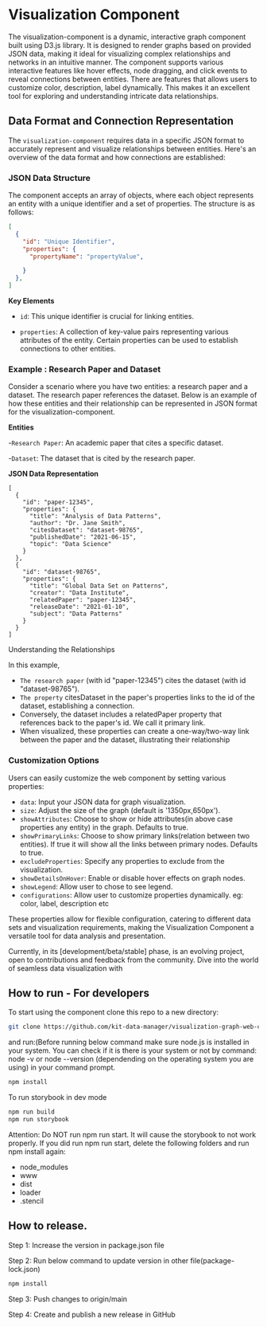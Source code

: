 # Visualization Component

The visualization-component is a dynamic, interactive graph component built using D3.js library. It is designed to render graphs based on provided JSON data, making it ideal for visualizing complex relationships and networks in an intuitive manner. The component supports various interactive features like hover effects, node dragging, and click events to reveal connections between entities. 
There are features that allows users to customize color, description, label dynamically. This makes it an excellent tool for exploring and understanding intricate data relationships.

## Data Format and Connection Representation

The `visualization-component` requires data in a specific JSON format to accurately represent and visualize relationships between entities. Here's an overview of the data format and how connections are established:

### JSON Data Structure

The component accepts an array of objects, where each object represents an entity with a unique identifier and a set of properties. The structure is as follows:

```json
[
  {
    "id": "Unique Identifier",
    "properties": {
      "propertyName": "propertyValue",

    }
  },
]
```
**Key Elements**

- `id`:  This unique identifier is crucial for linking entities.

- `properties`: A collection of key-value pairs representing various attributes of the entity. Certain properties can be used to establish connections to other entities.


### Example : Research Paper and Dataset
Consider a scenario where you have two entities: a research paper and a dataset. The research paper references the dataset. Below is an example of how these entities and their relationship can be represented in JSON format for the visualization-component.

**Entities**

-`Research Paper`: An academic paper that cites a specific dataset.

-`Dataset`: The dataset that is cited by the research paper.

**JSON Data Representation**
```
[
  {
    "id": "paper-12345",
    "properties": {
      "title": "Analysis of Data Patterns",
      "author": "Dr. Jane Smith",
      "citesDataset": "dataset-98765",
      "publishedDate": "2021-06-15",
      "topic": "Data Science"
    }
  },
  {
    "id": "dataset-98765",
    "properties": {
      "title": "Global Data Set on Patterns",
      "creator": "Data Institute",
      "relatedPaper": "paper-12345",
      "releaseDate": "2021-01-10",
      "subject": "Data Patterns"
    }
  }
]

```

Understanding the Relationships

In this example,  
- `The research paper` (with id "paper-12345") cites the dataset (with id "dataset-98765").  
- `The property` citesDataset in the paper's properties links to the id of the dataset, establishing a connection.  
- Conversely, the dataset includes a relatedPaper property that references back to the paper's id. We call it primary link.  
- When visualized, these properties can create a one-way/two-way link between the paper and the dataset, illustrating their relationship


### Customization Options

Users can easily customize the web component by setting various properties:

- `data`: Input your JSON data for graph visualization.
- `size`: Adjust the size of the graph (default is '1350px,650px').
- `showAttributes`: Choose to show or hide attributes(in above case properties any entity) in the graph. Defaults to true.
- `showPrimaryLinks`: Choose to show primary links(relation between two entities). If true it will show all the links between primary nodes. Defaults to true.
- `excludeProperties`: Specify any properties to exclude from the visualization.
- `showDetailsOnHover`: Enable or disable hover effects on graph nodes.
- `showLegend`: Allow user to chose to see legend. 
- `configurations`: Allow user to customize properties dynamically. eg: color, label, description etc  

These properties allow for flexible configuration, catering to different data sets and visualization requirements, making the Visualization Component a versatile tool for data analysis and presentation.

Currently, in its [development/beta/stable] phase, is an evolving project, open to contributions and feedback from the community. Dive into the world of seamless data visualization with

## How to run - For developers

To start using the component clone this repo to a new directory:

```bash
git clone https://github.com/kit-data-manager/visualization-graph-web-component.git

```

and run:(Before running below command make sure node.js is installed in your system. You can check if it is there is your system or not by command: node -v or node --version (dependending on the operating system you are using) in your command prompt.

```bash
npm install
```

To run storybook in dev mode

```bash
npm run build
npm run storybook
```

Attention: Do NOT run npm run start. It will cause the storybook to not work properly. If you did run npm run start, delete the following folders and run npm install again:

- node_modules
- www
- dist
- loader
- .stencil


## How to release.
Step 1: Increase the version in package.json file

Step 2: Run below command to update version in other file(package-lock.json)
```bash
npm install
```
Step 3: Push changes to origin/main

Step 4: Create and publish a new release in GitHub

